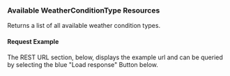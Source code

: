 ### Available WeatherConditionType Resources
Returns a list of all available  weather condition types.
#### Request Example
The REST URL section, below, displays the example url and can be queried by selecting the blue "Load response" Button below.
